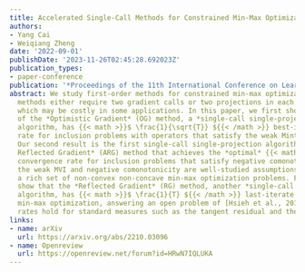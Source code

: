 ```yaml
---
title: Accelerated Single-Call Methods for Constrained Min-Max Optimization
authors:
- Yang Cai
- Weiqiang Zheng
date: '2022-09-01'
publishDate: '2023-11-26T02:45:28.692023Z'
publication_types:
- paper-conference
publication: '*Proceedings of the 11th International Conference on Learning Representations (ICLR)*'
abstract: We study first-order methods for constrained min-max optimization. Existing
  methods either require two gradient calls or two projections in each iteration,
  which may be costly in some applications. In this paper, we first show that a variant
  of the *Optimistic Gradient* (OG) method, a *single-call single-projection*
  algorithm, has {{< math >}}$ \frac{1}{\sqrt{T}} ${{< /math >}} best-iterate convergence
  rate for inclusion problems with operators that satisfy the weak Minty variation inequality (MVI). 
  Our second result is the first single-call single-projection algorithm -- the *Accelerated
  Reflected Gradient* (ARG) method that achieves the *optimal* {{< math >}}$ \frac{1}{T} ${{< /math >}} last-iterate
  convergence rate for inclusion problems that satisfy negative comonotonicity. Both
  the weak MVI and negative comonotonicity are well-studied assumptions and capture
  a rich set of non-convex non-concave min-max optimization problems. Finally, we
  show that the *Reflected Gradient* (RG) method, another *single-call single-projection*
  algorithm, has {{< math >}}$ \frac{1}{T} ${{< /math >}} last-iterate convergence rate for constrained convex-concave
  min-max optimization, answering an open problem of [Hsieh et al., 2019]. Our convergence
  rates hold for standard measures such as the tangent residual and the natural residual.
links:
- name: arXiv
  url: https://arxiv.org/abs/2210.03096
- name: Openreview
  url: https://openreview.net/forum?id=HRwN7IQLUKA
---
```

